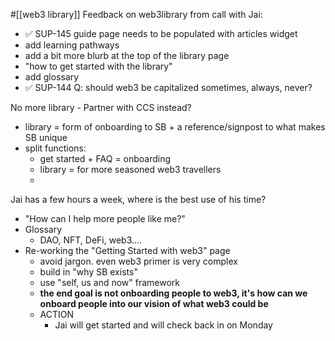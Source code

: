 #[[web3 library]] 
Feedback on web3library from call with Jai:
- ✅ SUP-145 guide page needs to be populated with articles widget 
- add learning pathways
- add a bit more blurb at the top of the library page
- "how to get started with the library"
- add glossary
- ✅ SUP-144 Q: should web3 be capitalized sometimes, always, never? 


No more library - Partner with CCS instead?
- library = form of onboarding to SB + a reference/signpost to what makes SB unique
- split functions:
	- get started + FAQ = onboarding
	- library = for more seasoned web3 travellers
	- 

Jai has a few hours a week, where is the best use of his time?
- "How can I help more people like me?"
- Glossary
	- DAO, NFT, DeFi, web3....
- Re-working the "Getting Started with web3" page
	- avoid jargon. even web3 primer is very complex
	- build in "why SB exists"
	- use "self, us and now" framework
	- **the end goal is not onboarding people to web3, it's how can we onboard people into our vision of what web3 could be**
	- ACTION
		- Jai will get started and will check back in on Monday
